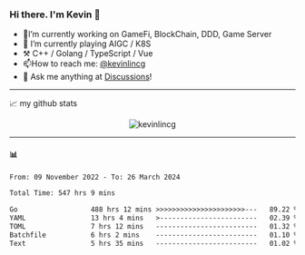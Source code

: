 ### Hi there. I'm Kevin 👋

- 🔭I’m currently working on GameFi, BlockChain, DDD, Game Server
- 🌱 I’m currently playing AIGC / K8S
-   :hammer_and_pick: C++ / Golang / TypeScript / Vue
- 📫How to reach me: [@kevinlincg](https://twitter.com/kevinlincg) 
-   :thought_balloon: Ask me anything at [Discussions](https://github.com/kevinlincg/kevinlincg/issues/new)!

---

📈 my github stats

<p align="center"> <img src="https://github-readme-stats-ouuan.vercel.app/api?username=kevinlincg&theme=dark&show_icons=true&count_private=true" alt="kevinlincg" />

---

#### :bar_chart: 

<!--START_SECTION:waka-->

```txt
From: 09 November 2022 - To: 26 March 2024

Total Time: 547 hrs 9 mins

Go                  488 hrs 12 mins >>>>>>>>>>>>>>>>>>>>>>---   89.22 %
YAML                13 hrs 4 mins   >------------------------   02.39 %
TOML                7 hrs 12 mins   -------------------------   01.32 %
Batchfile           6 hrs 2 mins    -------------------------   01.10 %
Text                5 hrs 35 mins   -------------------------   01.02 %
```

<!--END_SECTION:waka-->
